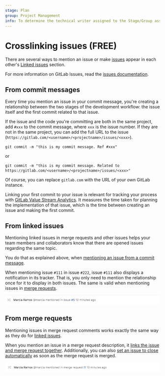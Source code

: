 ```yaml
---
stage: Plan
group: Project Management
info: To determine the technical writer assigned to the Stage/Group associated with this page, see https://about.gitlab.com/handbook/engineering/ux/technical-writing/#assignments
---
```


# Crosslinking issues **(FREE)**

There are several ways to mention an issue or make [issues](index.md) appear in each other's
[Linked issues](related_issues.md) section.

For more information on GitLab Issues, read the [issues documentation](index.md).

## From commit messages

Every time you mention an issue in your commit message, you're creating
a relationship between the two stages of the development workflow: the
issue itself and the first commit related to that issue.

If the issue and the code you're committing are both in the same project,
add `#xxx` to the commit message, where `xxx` is the issue number.
If they are not in the same project, you can add the full URL to the issue
(`https://gitlab.com/<username>/<projectname>/issues/<xxx>`).

```shell
git commit -m "this is my commit message. Ref #xxx"
```

or

```shell
git commit -m "this is my commit message. Related to https://gitlab.com/<username>/<projectname>/issues/<xxx>"
```

Of course, you can replace `gitlab.com` with the URL of your own GitLab instance.

Linking your first commit to your issue is relevant
for tracking your process with [GitLab Value Stream Analytics](https://about.gitlab.com/stages-devops-lifecycle/value-stream-analytics/).
It measures the time taken for planning the implementation of that issue,
which is the time between creating an issue and making the first commit.

## From linked issues

Mentioning linked issues in merge requests and other issues helps your team members and
collaborators know that there are opened issues regarding the same topic.

You do that as explained above, when [mentioning an issue from a commit message](#from-commit-messages).

When mentioning issue `#111` in issue `#222`, issue `#111` also displays a notification
in its tracker. That is, you only need to mention the relationship once for it to
display in both issues. The same is valid when mentioning issues in [merge requests](#from-merge-requests).

![issue mentioned in issue](img/mention_in_issue.png)

## From merge requests

Mentioning issues in merge request comments works exactly the same way as
they do for [linked issues](#from-linked-issues).

When you mention an issue in a merge request description, it
[links the issue and merge request together](#from-linked-issues). Additionally,
you can also [set an issue to close automatically](managing_issues.md#closing-issues-automatically)
as soon as the merge request is merged.

![issue mentioned in MR](img/mention_in_merge_request.png)
